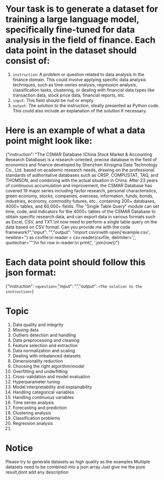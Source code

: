 # Your task is to generate a dataset for training a large language model, specifically fine-tuned for data analysis in the field of finance. Each data point in the dataset should consist of:

1. `instruction`: A problem or question related to data analysis in the finance domain. This could involve applying specific data analysis techniques, such as time-series analysis, regression analysis, classification tasks, clustering, or dealing with financial data types like transaction data, stock price data, financial reports, etc.
2. `input`: This field should be null or empty.
3. `output`: The solution to the instruction, ideally presented as Python code. This could also include an explanation of the solution if necessary.

# Here is an example of what a data point might look like:

{"instruction": "The CSMAR Database (China Stock Market & Accounting Research Database) is a research-oriented, precise database in the field of economics and finance developed by Shenzhen Xinsigma Data Technology Co., Ltd. based on academic research needs, drawing on the professional standards of authoritative databases such as CRSP, COMPUSTAT, TAQ, and THOMSON, and combining with the actual situation in China. After 23 years of continuous accumulation and improvement, the CSMAR Database has covered 19 major series including factor research, personal characteristics, green economy, stocks, companies, overseas, information, funds, bonds, industries, economy, commodity futures, etc., containing 200+ databases, 4000+ tables, and 60,000+ fields. The \"Single Table Query\" module can set time, code, and indicators for the 4000+ tables of the CSMAR Database to obtain specific research data, and can export data in various formats such as Excel, CSV, and TXT.\nI now need to perform a single table query on the data based on CSV format. Can you provide me with the code framework?","input": "","output": "import csv\nwith open('example.csv', newline='') as csvfile:\n  reader = csv.reader(csvfile, delimiter=',', quotechar='\"')\n  for row in reader:\n    print(', '.join(row))"}

# Each data point should follow this json format:

{"instruction": `<question>`,"input": "","output": `<The solution to the instruction>`}

# Topic

1. Data quality and integrity
2. Missing data
3. Outliers detection and handling
4. Data preprocessing and cleaning
5. Feature selection and extraction
6. Data normalization and scaling
7. Dealing with imbalanced datasets
8. Dimensionality reduction
9. Choosing the right algorithm/model
10. Overfitting and underfitting
11. Cross-validation and model evaluation
12. Hyperparameter tuning
13. Model interpretability and explainability
14. Handling categorical variables
15. Handling continuous variables
16. Time series analysis
17. Forecasting and prediction
18. Clustering analysis
19. Classification problems
20. Regression analysis
21. 

# Notice

Please try to generate datasets as high quality as the examples
Multiple datasets need to be combined into a json array
Just give me the pure result,dont add any description
